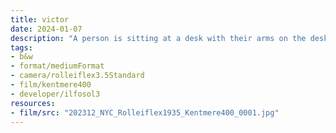 ```yaml
---
title: victor
date: 2024-01-07
description: "A person is sitting at a desk with their arms on the desk smiling at the camera. Behind them is shelves with rows and rows of film cameras. Some Brands are visible in the background Mamiya being the only one not cut off, Contax and Hasseblad logos are partially visible."
tags:
- b&w
- format/mediumFormat
- camera/rolleiflex3.5Standard
- film/kentmere400
- developer/ilfosol3
resources:
- film/src: "202312_NYC_Rolleiflex1935_Kentmere400_0001.jpg"
---
```

